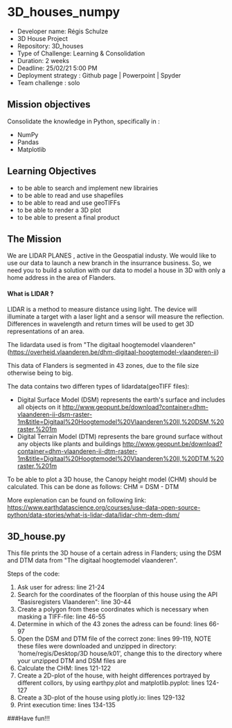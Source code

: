 # 3D_houses_numpy
* Developer name: Régis Schulze
* 3D House Project
* Repository: 3D_houses
* Type of Challenge: Learning & Consolidation
* Duration: 2 weeks
* Deadline: 25/02/21 5:00 PM
* Deployment strategy : Github page | Powerpoint | Spyder
* Team challenge : solo

## Mission objectives
Consolidate the knowledge in Python, specifically in :

* NumPy
* Pandas
* Matplotlib

## Learning Objectives
* to be able to search and implement new librairies
* to be able to read and use shapefiles
* to be able to read and use geoTIFFs
* to be able to render a 3D plot
* to be able to present a final product

## The Mission
We are LIDAR PLANES , active in the Geospatial industy. We would like to use our data to launch a new branch in the insurrance business. So, we need you to build a solution with our data to model a house in 3D with only a home address in the area of Flanders.

#### What is LIDAR ?
LIDAR is a method to measure distance using light. The device will illuminate a target with a laser light and a sensor will measure the reflection. Differences in wavelength and return times will be used to get 3D representations of an area.

The lidardata used is from "The digitaal hoogtemodel vlaanderen" 
(https://overheid.vlaanderen.be/dhm-digitaal-hoogtemodel-vlaanderen-ii) 

This data of Flanders is segmented in 43 zones, due to the file size otherwise being to big.

The data contains two differen types of lidardata(geoTIFF files):

* Digital Surface Model (DSM) represents the earth's surface and includes all objects on it
http://www.geopunt.be/download?container=dhm-vlaanderen-ii-dsm-raster-1m&title=Digitaal%20Hoogtemodel%20Vlaanderen%20II,%20DSM,%20raster,%201m
* Digital Terrain Model (DTM) represents the bare ground surface without any objects like plants and buildings
http://www.geopunt.be/download?container=dhm-vlaanderen-ii-dtm-raster-1m&title=Digitaal%20Hoogtemodel%20Vlaanderen%20II,%20DTM,%20raster,%201m

To be able to plot a 3D house, the Canopy height model (CHM) should be calculated.
This can be done as follows:
CHM = DSM - DTM

More explenation can be found on following link:
https://www.earthdatascience.org/courses/use-data-open-source-python/data-stories/what-is-lidar-data/lidar-chm-dem-dsm/


## 3D_house.py

This file prints the 3D house of a certain adress in Flanders; using the DSM and DTM data from "The digitaal hoogtemodel vlaanderen".

Steps of the code:
1. Ask user for adress: line 21-24
2. Search for the coordinates of the floorplan of this house using the API "Basisregisters Vlaanderen": line 30-44
3. Create a polygon from these coordinates which is necessary when masking a TIFF-file: line 46-55
4. Determine in which of the 43 zones the adress can be found: lines 66-97
5. Open the DSM and DTM file of the correct zone: lines 99-119, 
NOTE these files were downloaded and unzipped in directory: 'home/regis/Desktop/3D house/k01', change this to the directory where your unzipped DTM and DSM files are
7. Calculate the CHM: lines 121-122
8. Create a 2D-plot of the house, with height differences portrayed by different collors, by using earthpy.plot and matplotlib.pyplot: lines 124-127
9. Create a 3D-plot of the house using plotly.io: lines 129-132
10. Print execution time: lines 134-135

###Have fun!!!


